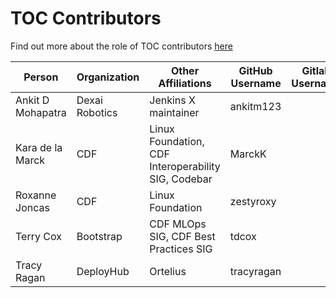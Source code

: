 # TOC Contributors

Find out more about the role of TOC contributors [here](CONTRIBUTING.md#toc-contributors)

Person | Organization | Other Affiliations | GitHub Username | Gitlab Username |
-- | -- | -- | -- | -- |
Ankit D Mohapatra | Dexai Robotics| Jenkins X maintainer | ankitm123 | |
Kara de la Marck | CDF | Linux Foundation, CDF Interoperability SIG, Codebar | MarckK | |
Roxanne Joncas | CDF | Linux Foundation | zestyroxy | |
Terry Cox | Bootstrap | CDF MLOps SIG, CDF Best Practices SIG | tdcox | |
Tracy Ragan | DeployHub | Ortelius | tracyragan | |
